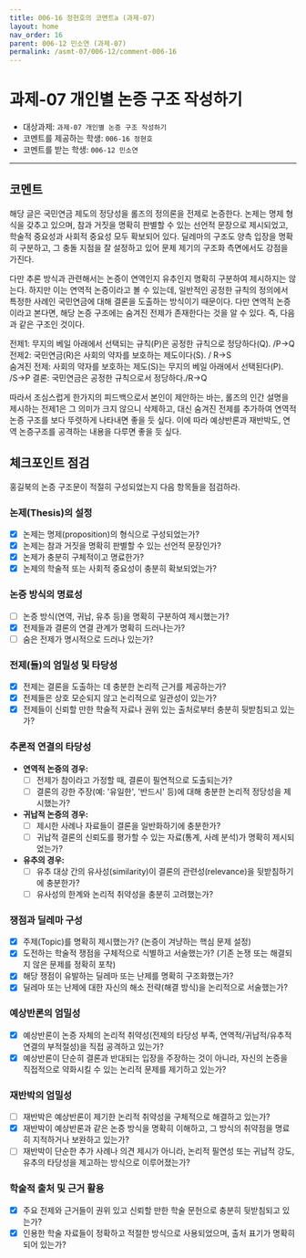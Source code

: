 ```yaml
---
title: 006-16 정현호의 코멘트a (과제-07) 
layout: home
nav_order: 16
parent: 006-12 민소연 (과제-07)
permalink: /asmt-07/006-12/comment-006-16
---
```


# 과제-07 개인별 논증 구조 작성하기

- 대상과제: `과제-07 개인별 논증 구조 작성하기`
- 코멘트를 제공하는 학생: `006-16 정현호` 
- 코멘트를 받는 학생: `006-12 민소연` 

---

## 코멘트

해당 글은 국민연금 제도의 정당성을 롤즈의 정의론을 전제로 논증한다. 논제는 명제 형식을 갖추고 있으며, 참과 거짓을 명확히 판별할 수 있는 선언적 문장으로 제시되었고, 학술적 중요성과 사회적 중요성 모두 확보되어 있다. 딜레마의 구조도 양측 입장을 명확히 구분하고, 그 충돌 지점을 잘 설정하고 있어 문제 제기의 구조화 측면에서도 강점을 가진다.

다만 추론 방식과 관련해서는 논증이 연역인지 유추인지 명확히 구분하여 제시하지는 않는다. 하지만 이는 연역적 논증이라고 볼 수 있는데, 일반적인 공정한 규칙의 정의에서 특정한 사례인 국민연금에 대해 결론을 도출하는 방식이기 때문이다. 다만 연역적 논증이라고 본다면, 해당 논증 구조에는 숨겨진 전제가 존재한다는 것을 알 수 있다. 즉, 다음과 같은 구조인 것이다.

전제1: 무지의 베일 아래에서 선택되는 규칙(P)은 공정한 규칙으로 정당하다(Q). /P->Q
전제2: 국민연금(R)은 사회의 약자를 보호하는 제도이다(S). / R->S          
숨겨진 전제: 사회의 약자를 보호하는 제도(S)는 무지의 베일 아래에서 선택된다(P). /S->P
결론: 국민연금은 공정한 규칙으로서 정당하다./R->Q

따라서 조심스럽게 한가지의 피드백으로서 본인이 제안하는 바는, 롤즈의 인간 설명을 제시하는 전제1은 그 의미가 크지 않으니 삭제하고, 대신 숨겨진 전제를 추가하여 연역적 논증 구조를 보다 뚜렷하게 나타내면 좋을 듯 싶다. 이에 따라 예상반론과 재반박도, 연역 논증구조를 공격하는 내용을 다루면 좋을 듯 싶다. 

## 체크포인트 점검

홍길북의 논증 구조문이 적절히 구성되었는지 다음 항목들을 점검하라.

### **논제(Thesis)의 설정**
- [X] 논제는 명제(proposition)의 형식으로 구성되었는가?
- [X] 논제는 참과 거짓을 명확히 판별할 수 있는 선언적 문장인가?
- [X] 논제가 충분히 구체적이고 명료한가?
- [X] 논제의 학술적 또는 사회적 중요성이 충분히 확보되었는가?

### **논증 방식의 명료성**
- [ ] 논증 방식(연역, 귀납, 유추 등)을 명확히 구분하여 제시했는가?
- [X] 전제들과 결론의 연결 관계가 명확히 드러나는가?
- [ ] 숨은 전제가 명시적으로 드러나 있는가?

### **전제(들)의 엄밀성 및 타당성**
- [X] 전제는 결론을 도출하는 데 충분한 논리적 근거를 제공하는가?
- [X] 전제들은 상호 모순되지 않고 논리적으로 일관성이 있는가?
- [X] 전제들이 신뢰할 만한 학술적 자료나 권위 있는 출처로부터 충분히 뒷받침되고 있는가?

### **추론적 연결의 타당성**
- **연역적 논증의 경우:**
  - [ ] 전제가 참이라고 가정할 때, 결론이 필연적으로 도출되는가?
  - [ ] 결론의 강한 주장(예: '유일한', '반드시' 등)에 대해 충분한 논리적 정당성을 제시했는가?

- **귀납적 논증의 경우:**
  - [ ] 제시한 사례나 자료들이 결론을 일반화하기에 충분한가?
  - [ ] 귀납적 결론의 신뢰도를 평가할 수 있는 자료(통계, 사례 분석)가 명확히 제시되었는가?

- **유추의 경우:**
  - [ ] 유추 대상 간의 유사성(similarity)이 결론의 관련성(relevance)을 뒷받침하기에 충분한가?
  - [ ] 유사성의 한계와 논리적 취약성을 충분히 고려했는가?

### **쟁점과 딜레마 구성**
- [X] 주제(Topic)를 명확히 제시했는가? (논증이 겨냥하는 핵심 문제 설정)
- [X] 도전하는 학술적 쟁점을 구체적으로 식별하고 서술했는가? (기존 논쟁 또는 해결되지 않은 문제를 정확히 포착)
- [X] 해당 쟁점이 유발하는 딜레마 또는 난제를 명확히 구조화했는가?
- [X] 딜레마 또는 난제에 대한 자신의 해소 전략(해결 방식)을 논리적으로 서술했는가?

### **예상반론의 엄밀성**
- [X] 예상반론이 논증 자체의 논리적 취약성(전제의 타당성 부족, 연역적/귀납적/유추적 연결의 부적절성)을 직접 공격하고 있는가?
- [X] 예상반론이 단순히 결론과 반대되는 입장을 주장하는 것이 아니라, 자신의 논증을 직접적으로 약화시킬 수 있는 논리적 문제를 제기하고 있는가?

### **재반박의 엄밀성**
- [ ] 재반박은 예상반론이 제기한 논리적 취약성을 구체적으로 해결하고 있는가?
- [X] 재반박이 예상반론과 같은 논증 방식을 명확히 이해하고, 그 방식의 취약점을 명료히 지적하거나 보완하고 있는가?
- [ ] 재반박이 단순한 추가 사례나 의견 제시가 아니라, 논리적 필연성 또는 귀납적 강도, 유추의 타당성을 제고하는 방식으로 이루어졌는가?

### **학술적 출처 및 근거 활용**
- [X] 주요 전제와 근거들이 권위 있고 신뢰할 만한 학술 문헌으로 충분히 뒷받침되고 있는가?
- [X] 인용한 학술 자료들이 정확하고 적절한 방식으로 사용되었으며, 출처 표기가 명확히 되어 있는가?
